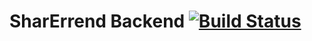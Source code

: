 # SharErrend Backend [![Build Status](https://travis-ci.org/sladesisco/sharerrand-backend.svg?branch=master)](https://travis-ci.org/sladesisco/sharerrand-backend)